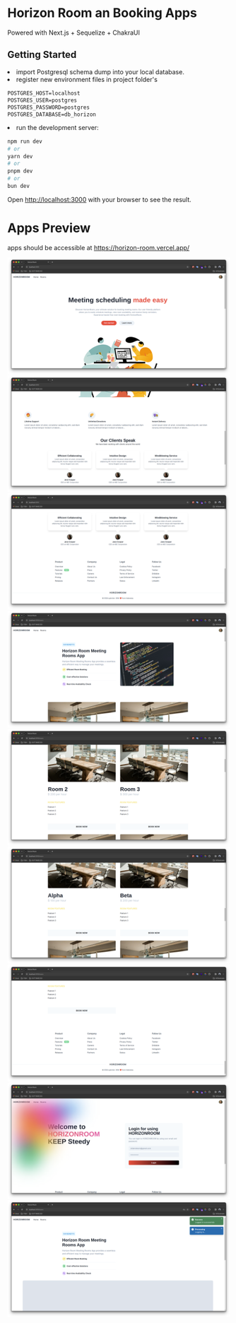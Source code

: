 # Horizon Room an Booking Apps

Powered with Next.js + Sequelize + ChakraUI

## Getting Started

<li>import Postgresql schema dump into your local database.
<li>register new environment files in project folder's

```
POSTGRES_HOST=localhost
POSTGRES_USER=postgres
POSTGRES_PASSWORD=postgres
POSTGRES_DATABASE=db_horizon
```

<li>run the development server:

```bash
npm run dev
# or
yarn dev
# or
pnpm dev
# or
bun dev
```

Open [http://localhost:3000](http://localhost:3000) with your browser to see the result.

# Apps Preview

apps should be accessible at https://horizon-room.vercel.app/

![Image Description](/captures/Screenshot%20from%202024-02-22%2014-48-21.png)
![Image Description](/captures/Screenshot%20from%202024-02-22%2014-48-28.png)
![Image Description](/captures/Screenshot%20from%202024-02-22%2014-48-31.png)
![Image Description](/captures/Screenshot%20from%202024-02-22%2014-48-39.png)
![Image Description](/captures/Screenshot%20from%202024-02-22%2014-48-44.png)
![Image Description](/captures/Screenshot%20from%202024-02-22%2014-48-50.png)
![Image Description](/captures/Screenshot%20from%202024-02-22%2014-48-55.png)
![Image Description](/captures/Screenshot%20from%202024-02-22%2014-54-39.png)
![Image Description](/captures/Screenshot%20from%202024-02-22%2014-54-46.png)
